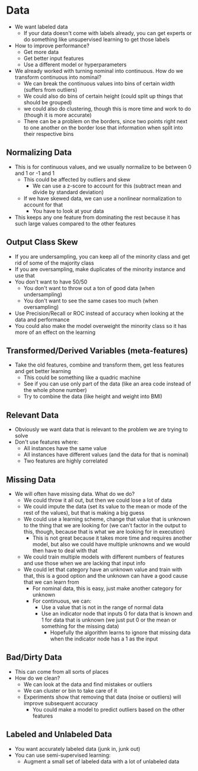 # Data

- We want labeled data
    - If your data doesn't come with labels already, you can get experts or do something like unsupervised learning to get those labels
- How to improve performance?
    - Get more data
    - Get better input features
    - Use a different model or hyperparameters
- We already worked with turning nominal into continuous. How do we transform continuous into nominal?
    - We can break the continuous values into bins of certain width (suffers from outliers)
    - We could also do bins of certain height (could split up things that should be grouped)
    - we could also do clustering, though this is more time and work to do (though it is more accurate)
    - There can be a problem on the borders, since two points right next to one another on the border lose that information when split into their respective bins

## Normalizing Data

- This is for continuous values, and we usually normalize to be between 0 and 1 or -1 and 1
    - This could be affected by outliers and skew
        - We can use a z-score to account for this (subtract mean and divide by standard deviation)
    - If we have skewed data, we can use a nonlinear normalization to account for that
        - You have to look at your data
- This keeps any one feature from dominating the rest because it has such large values compared to the other features

## Output Class Skew

- If you are undersampling, you can keep all of the minority class and get rid of some of the majority class
- If you are oversampling, make duplicates of the minority instance and use that
- You don't want to have 50/50
    - You don't want to throw out a ton of good data (when undersampling)
    - You don't want to see the same cases too much (when oversampling)
- Use Precision/Recall or ROC instead of accuracy when looking at the data and performance
- You could also make the model overweight the minority class so it has more of an effect on the learning

## Transformed/Derived Variables (meta-features)

- Take the old features, combine and transform them, get less features and get better learning
    - This could be something like a quadric machine
    - See if you can use only part of the data (like an area code instead of the whole phone number)
    - Try to combine the data (like height and weight into BMI)

## Relevant Data

- Obviously we want data that is relevant to the problem we are trying to solve
- Don't use features where:
    - All instances have the same value
    - All instances have different values (and the data for that is nominal)
    - Two features are highly correlated

## Missing Data

- We will often have missing data. What do we do?
    - We could throw it all out, but then we could lose a lot of data
    - We could impute the data (set its value to the mean or mode of the rest of the values), but that is making a big guess
    - We could use a learning scheme, change that value that is unknown to the thing that we are looking for (we can't factor in the output to this, though, because that is what we are looking for in execution)
        - This is not great because it takes more time and requires another model, but also we could have multiple unknowns and we would then have to deal with that
    - We could train multiple models with different numbers of features and use those when we are lacking that input info
    - We could let that category have an unknown value and train with that, this is a good option and the unknown can have a good cause that we can learn from
        - For nominal data, this is easy, just make another category for unknown
        - For continuous, we can:
            - Use a value that is not in the range of normal data
            - Use an indicator node that inputs 0 for data that is known and 1 for data that is unknown (we just put 0 or the mean or something for the missing data)
                - Hopefully the algorithm learns to ignore that missing data when the indicator node has a 1 as the input

## Bad/Dirty Data

- This can come from all sorts of places
- How do we clean?
    - We can look at the data and find mistakes or outliers
    - We can cluster or bin to take care of it
    - Experiments show that removing that data (noise or outliers) will improve subsequent accuracy
        - You could make a model to predict outliers based on the other features

## Labeled and Unlabeled Data

- You want accurately labeled data (junk in, junk out)
- You can use semi-supervised learning:
    - Augment a small set of labeled data with a lot of unlabeled data
